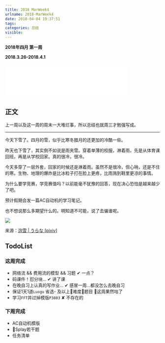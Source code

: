 ```yaml
---
title: 2018 MarWeek4
urlname: 2018-MarWeek4
date: 2018-04-04 19:37:51
tags:
categories: 总结
visible:
---
```


**2018年四月 第一周**

**2018.3.26-2018.4.1**
<!-- more -->

<iframe frameborder="no" border="0" marginwidth="0" marginheight="0" width=400 height=110 src="//music.163.com/outchain/player?type=2&id=28377217&auto=0&height=66"></iframe>

## 正文

上一周以及这一周的周末一大堆烂事，所以总结也就周三才勉强写成。

- - -

今天下雪了。四月的雪，似乎比寒冬腊月的还更加的冷酷一些。

昨天也下雪了，其实倒不如说是雨夹雪。穿着单薄的校服，淋着雨，先是从体育课回班，再是从学校回家。真的很冷，很冷。

今天多穿了一层外套，回家的时候还是淋着雨。虽然不是很冷，但心呐，还是不住的寒。生物、地理的爆炸是比冰粒子打在脸上更疼，比雨溅到鞋里更凉的事情。

为什么要学竞赛，学竞赛值吗？以前能毫不犹豫的回答，现在决心恐怕是越来越少了吧。

预计假期会发一篇AC自动机的学习笔记。

也不想说那么多期望什么的。明知道不可能，说了去骗谁呢。

![](title.jpg)

来源：[泡雪 | うらな [pixiv]]( https://www.pixiv.net/member_illust.php?mode=medium&illust_id=66937929)

## TodoList

### 这周完成

+ 网络流 && 费用流的模型 && 习题 ✔ 一点？
+ 码课件！怼分块... ✔ 讲了课
+ 在晚自习上认真的写作业... ✔ 感冒一周...都没怎么去晚自习
+ 保证$1$天$1$道`Luogu` 省选- 及以上难度题目 ✘这周果然咕了
+ 学习`FFT`并过掉模版`P3803` ✘ 不存在的

### 下周完成

+ AC自动机模版
+ Splay若干题
+ 任务清单